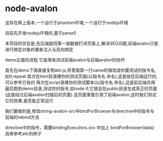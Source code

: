 # node-avalon
这存在两上版本,一个运行于phantom环境,一个运行于nodejs环境

目前先开发nodejs环境的,基于parse5

本项目的宗旨是,在后端就将第一层数据打进页面上,解决SEO问题,前端avalon只是进行绑定对象的重新注入与双向绑定

demo正面的流程
它是用来测试前端avalon与后端avalon的协作

首先在demo下面直接复制attr.js,将里面第一行name的值改成你要测试的指令名,如if,repeat
其次在html目录建你的测试页面(以指令名 命名),这是放在后端运行的,可以参考已有的
再次在script录建你的测试脚本(以指令名 命名),这是前后端共用
最后跑到demo目录,测试你的指令,如node if;它就会在public目录生成真正的页面(这是经过后端avalon扫描后的页面)
这页面里面引用了前端avalon,这时我们测试它的效果,是否能正常运行

我们要做的是,修改string-avalon-src中bindForBrowser与directive中的指令与前端的rebind方法

directive中的指令，需要bindingExecutors.xxx 中加上  bindForBrowser(data)
具体参考attr的例子








